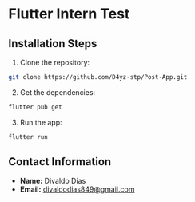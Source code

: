 # Flutter Intern Test

## Installation Steps

1. Clone the repository:
```bash
git clone https://github.com/D4yz-stp/Post-App.git
```

2. Get the dependencies:
```bash
flutter pub get
```

3. Run the app:
```bash
flutter run
```

## Contact Information

- **Name:** Divaldo Dias
- **Email:** divaldodias849@gmail.com
